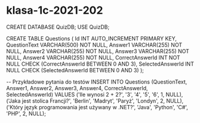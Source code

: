 # klasa-1c-2021-202
CREATE DATABASE QuizDB;
USE QuizDB;

CREATE TABLE Questions (
    Id INT AUTO_INCREMENT PRIMARY KEY,
    QuestionText VARCHAR(500) NOT NULL,
    Answer1 VARCHAR(255) NOT NULL,
    Answer2 VARCHAR(255) NOT NULL,
    Answer3 VARCHAR(255) NOT NULL,
    Answer4 VARCHAR(255) NOT NULL,
    CorrectAnswerId INT NOT NULL CHECK (CorrectAnswerId BETWEEN 0 AND 3),
    SelectedAnswerId INT NULL CHECK (SelectedAnswerId BETWEEN 0 AND 3)
);

-- Przykładowe pytania do testów
INSERT INTO Questions (QuestionText, Answer1, Answer2, Answer3, Answer4, CorrectAnswerId, SelectedAnswerId)
VALUES 
('Ile wynosi 2 + 2?', '3', '4', '5', '6', 1, NULL),
('Jaka jest stolica Francji?', 'Berlin', 'Madryt', 'Paryż', 'Londyn', 2, NULL),
('Który język programowania jest używany w .NET?', 'Java', 'Python', 'C#', 'PHP', 2, NULL);